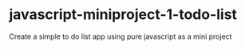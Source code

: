 # javascript-miniproject-1-todo-list
Create a simple to do list app using pure javascript as a mini project
